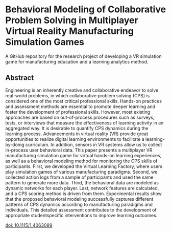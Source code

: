 # Behavioral Modeling of Collaborative Problem Solving in Multiplayer Virtual Reality Manufacturing Simulation Games
A GitHub repository for the research project of developing a VR simulation game for manufacturing education and a learning analytics method.

## Abstract
Engineering is an inherently creative and collaborative endeavor to solve real-world problems, in which collaborative
problem solving (CPS) is considered one of the most critical professional skills. Hands-on practices and assessment
methods are essential to promote deeper learning and foster the development of professional skills. However, most
existing approaches are based on out-of-process procedures such as surveys, tests, or interviews that measure the
effectiveness of learning activity in an aggregated way. It is desirable to quantify CPS dynamics during the learning process.
Advancements in virtual reality (VR) provide great opportunities to realize digital learning environments to facilitate a
learning-by-doing curriculum. In addition, sensors in VR systems allow us to collect in-process user behavioral data. This
paper presents a multiplayer VR manufacturing simulation game for virtual hands-on learning experiences, as well as a
behavioral modeling method for monitoring the CPS skills of participants. First, we developed the Virtual Learning Factory,
where users play simulation games of various manufacturing paradigms. Second, we collected action logs from a sample of
participants and used the same pattern to generate more data. Third, the behavioral data are modeled as dynamic networks
for each player. Last, network features are calculated, and a CPS scoring method is driven from them. Experimental results
show that the proposed behavioral modeling successfully captures different patterns of CPS dynamics according to
manufacturing paradigms and individuals. This detailed assessment contributes to the development of appropriate studentspecific
interventions to improve learning outcomes.

[doi: 10.1115/1.4063089](https://doi.org/10.1115/1.4063089)
